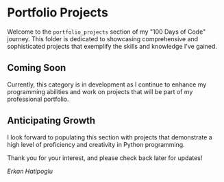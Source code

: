 # Portfolio Projects

Welcome to the `portfolio_projects` section of my "100 Days of Code" journey. This folder is dedicated to showcasing comprehensive and sophisticated projects that exemplify the skills and knowledge I've gained.

## Coming Soon

Currently, this category is in development as I continue to enhance my programming abilities and work on projects that will be part of my professional portfolio.

## Anticipating Growth

I look forward to populating this section with projects that demonstrate a high level of proficiency and creativity in Python programming.

Thank you for your interest, and please check back later for updates!

*Erkan Hatipoglu*
